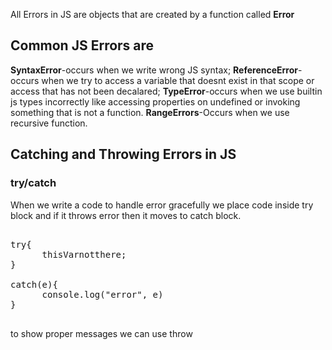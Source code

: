 <p>All Errors in JS are objects that are created by a function called <b>Error</b></p>

## Common JS Errors are

<b>SyntaxError</b>-occurs when we write wrong JS syntax;
<b>ReferenceError</b>-occurs when we try to access a variable that doesnt exist in that scope or access that has not been decalared;
<b>TypeError</b>-occurs when we use builtin js types incorrectly like accessing properties on undefined or invoking something that is not a function.
<b>RangeErrors</b>-Occurs when we use recursive function.

## Catching and Throwing Errors in JS

### try/catch

<p>When we write a code to handle error gracefully we place code inside try block and if it throws error then it moves to catch block. </p>

<pre>

try{
      thisVarnotthere;
}

catch(e){
      console.log("error", e)
}

</pre>

to show proper messages we can use throw
